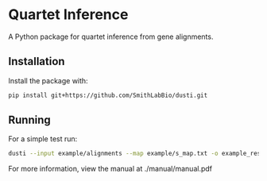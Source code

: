 # Quartet Inference

A Python package for quartet inference from gene alignments.

## Installation

Install the package with:

```bash
pip install git+https://github.com/SmithLabBio/dusti.git
```

## Running

For a simple test run:
```bash
dusti --input example/alignments --map example/s_map.txt -o example_results/results --qfm ~/Documents/programs/wQFM-2020/wQFM-v1.4.jar --svd --parsimony
```

For more information, view the manual at ./manual/manual.pdf